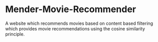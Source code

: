 # Mender-Movie-Recommender
 A website which recommends movies based on content based filtering which provides movie  recommendations using the cosine similarity principle.
